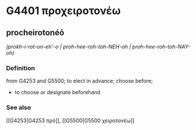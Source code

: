 # G4401 προχειροτονέω

## procheirotonéō

_(prokh-i-rot-on-eh'-o | proh-hee-roh-toh-NEH-oh | proh-hee-roh-toh-NAY-oh)_

### Definition

from G4253 and G5500; to elect in advance; choose before; 

- to choose or designate beforehand

### See also

[[G4253|G4253 πρό]], [[G5500|G5500 χειροτονέω]]
